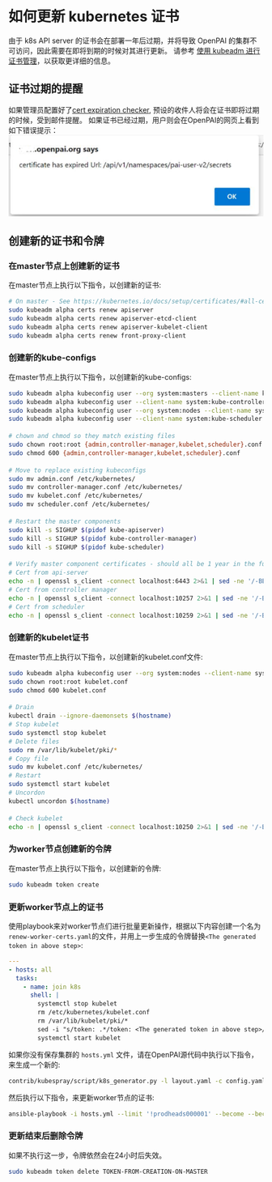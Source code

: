 # 如何更新 kubernetes 证书

由于 k8s API server 的证书会在部署一年后过期，并将导致 OpenPAI 的集群不可访问，因此需要在即将到期的时候对其进行更新。
请参考 [使用 kubeadm 进行证书管理](https://kubernetes.io/zh/docs/tasks/administer-cluster/kubeadm/kubeadm-certs/)，以获取更详细的信息。

## 证书过期的提醒

如果管理员配置好了[cert expiration checker](./how-to-use-alert-system.md#Cluster-k8s-cert-expiration-checker), 预设的收件人将会在证书即将过期的时候，受到邮件提醒。
如果证书已经过期，用户则会在OpenPAI的网页上看到如下错误提示：
![cert expired](./imgs/cert-expired.png)

## 创建新的证书和令牌

### 在master节点上创建新的证书

在master节点上执行以下指令，以创建新的证书:

```bash
# On master - See https://kubernetes.io/docs/setup/certificates/#all-certificates
sudo kubeadm alpha certs renew apiserver
sudo kubeadm alpha certs renew apiserver-etcd-client
sudo kubeadm alpha certs renew apiserver-kubelet-client
sudo kubeadm alpha certs renew front-proxy-client
```

### 创建新的kube-configs

在master节点上执行以下指令，以创建新的kube-configs:

```bash
sudo kubeadm alpha kubeconfig user --org system:masters --client-name kubernetes-admin  > admin.conf
sudo kubeadm alpha kubeconfig user --client-name system:kube-controller-manager > controller-manager.conf
sudo kubeadm alpha kubeconfig user --org system:nodes --client-name system:node:$(hostname) > kubelet.conf
sudo kubeadm alpha kubeconfig user --client-name system:kube-scheduler > scheduler.conf

# chown and chmod so they match existing files
sudo chown root:root {admin,controller-manager,kubelet,scheduler}.conf
sudo chmod 600 {admin,controller-manager,kubelet,scheduler}.conf

# Move to replace existing kubeconfigs
sudo mv admin.conf /etc/kubernetes/
sudo mv controller-manager.conf /etc/kubernetes/
sudo mv kubelet.conf /etc/kubernetes/
sudo mv scheduler.conf /etc/kubernetes/

# Restart the master components
sudo kill -s SIGHUP $(pidof kube-apiserver)
sudo kill -s SIGHUP $(pidof kube-controller-manager)
sudo kill -s SIGHUP $(pidof kube-scheduler)

# Verify master component certificates - should all be 1 year in the future
# Cert from api-server
echo -n | openssl s_client -connect localhost:6443 2>&1 | sed -ne '/-BEGIN CERTIFICATE-/,/-END CERTIFICATE-/p' | openssl x509 -text -noout | grep Not
# Cert from controller manager
echo -n | openssl s_client -connect localhost:10257 2>&1 | sed -ne '/-BEGIN CERTIFICATE-/,/-END CERTIFICATE-/p' | openssl x509 -text -noout | grep Not
# Cert from scheduler
echo -n | openssl s_client -connect localhost:10259 2>&1 | sed -ne '/-BEGIN CERTIFICATE-/,/-END CERTIFICATE-/p' | openssl x509 -text -noout | grep Not
```

### 创建新的kubelet证书

在master节点上执行以下指令，以创建新的kubelet.conf文件:

```bash
sudo kubeadm alpha kubeconfig user --org system:nodes --client-name system:node:$(hostname) > kubelet.conf
sudo chown root:root kubelet.conf
sudo chmod 600 kubelet.conf

# Drain
kubectl drain --ignore-daemonsets $(hostname)
# Stop kubelet
sudo systemctl stop kubelet
# Delete files
sudo rm /var/lib/kubelet/pki/*
# Copy file
sudo mv kubelet.conf /etc/kubernetes/
# Restart
sudo systemctl start kubelet
# Uncordon
kubectl uncordon $(hostname)

# Check kubelet
echo -n | openssl s_client -connect localhost:10250 2>&1 | sed -ne '/-BEGIN CERTIFICATE-/,/-END CERTIFICATE-/p' | openssl x509 -text -noout | grep Not
```

### 为worker节点创建新的令牌

在master节点上执行以下指令，以创建新的令牌:

```bash
sudo kubeadm token create
```

### 更新worker节点上的证书

使用playbook来对worker节点们进行批量更新操作，根据以下内容创建一个名为`renew-worker-certs.yaml`的文件，并用上一步生成的令牌替换`<The generated token in above step>`:

```yaml
---
- hosts: all
  tasks:
    - name: join k8s
      shell: |
        systemctl stop kubelet
        rm /etc/kubernetes/kubelet.conf
        rm /var/lib/kubelet/pki/*
        sed -i "s/token: .*/token: <The generated token in above step>/" /etc/kubernetes/bootstrap-kubelet.conf
        systemctl start kubelet
```

如果你没有保存集群的 `hosts.yml` 文件，请在OpenPAI源代码中执行以下指令，来生成一个新的:

```bash
contrib/kubespray/script/k8s_generator.py -l layout.yaml -c config.yaml -o <output_folder>
```

然后执行以下指令，来更新worker节点的证书:

```bash
ansible-playbook -i hosts.yml --limit '!prodheads000001' --become --become-user root renew-worker-cert.yaml
```

### 更新结束后删除令牌

如果不执行这一步，令牌依然会在24小时后失效。

```bash
sudo kubeadm token delete TOKEN-FROM-CREATION-ON-MASTER
```
